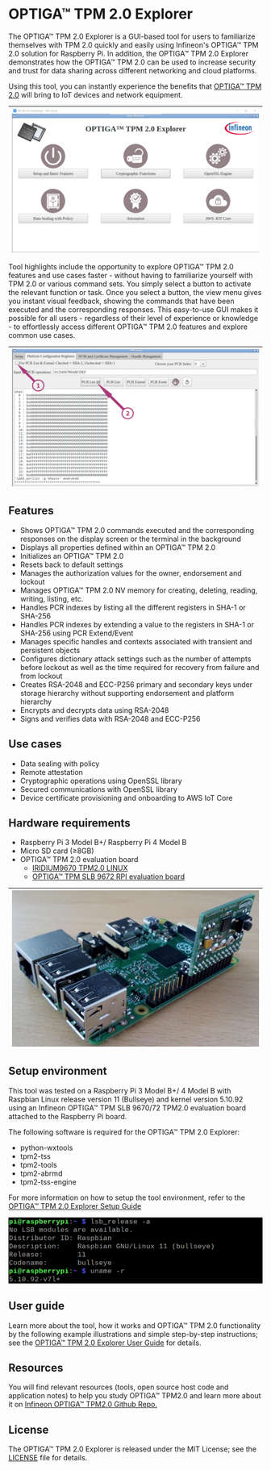 # OPTIGA™ TPM 2.0 Explorer
The OPTIGA™ TPM 2.0 Explorer is a GUI-based tool for users to familiarize themselves with TPM 2.0 quickly and easily using Infineon's OPTIGA™ TPM 2.0 solution for Raspberry Pi. In addition, the OPTIGA™ TPM 2.0 Explorer demonstrates how the OPTIGA™ TPM 2.0 can be used to increase security and trust for data sharing across different networking and cloud platforms. 

Using this tool, you can instantly experience the benefits that [OPTIGA™ TPM 2.0](https://www.infineon.com/cms/en/product/security-smart-card-solutions/optiga-embedded-security-solutions/optiga-tpm/?redirId=39899/) will bring to IoT devices and network equipment.

| ![](images/Setup/MainScreen.png) |
| ------------------------------------------------------- |

Tool highlights include the opportunity to explore OPTIGA™ TPM 2.0 features and use cases faster - without having to familiarize yourself with TPM 2.0 or various command sets. You simply select a button to activate the relevant function or task. Once you select a button, the view menu gives you instant visual feedback, showing the commands that have been executed and the corresponding responses. This easy-to-use GUI makes it possible for all users - regardless of their level of experience or knowledge - to effortlessly access different OPTIGA™ TPM 2.0 features and explore common use cases. 

| ![](images/Optiga_Setup/PCR/TPMPCRSHA1_ListAll.png) |
| ---------------------------------------------------- |

## Features

-   Shows OPTIGA™ TPM 2.0 commands executed and the corresponding responses on the display screen or the terminal in the background
-   Displays all properties defined within an OPTIGA™ TPM 2.0
-   Initializes an OPTIGA™ TPM 2.0
-   Resets back to default settings
-   Manages the authorization values for the owner, endorsement and lockout
-   Manages OPTIGA™ TPM 2.0 NV memory for creating, deleting, reading, writing, listing, etc.
-   Handles PCR indexes by listing all the different registers in SHA-1 or SHA-256
-   Handles PCR indexes by extending a value to the registers in SHA-1 or SHA-256 using PCR Extend/Event
-   Manages specific handles and contexts associated with transient and persistent objects
-   Configures dictionary attack settings such as the number of attempts before lockout as well as the time required for recovery from failure and from lockout
-   Creates RSA-2048 and ECC-P256 primary and secondary keys under storage hierarchy without supporting endorsement and platform hierarchy
-   Encrypts and decrypts data using RSA-2048
-   Signs and verifies data with RSA-2048 and ECC-P256

## Use cases

-   Data sealing with policy
-   Remote attestation
-   Cryptographic operations using OpenSSL library
-   Secured communications with OpenSSL library
-   Device certificate provisioning and onboarding to AWS IoT Core


## Hardware requirements

-   Raspberry Pi 3 Model B+/ Raspberry Pi 4 Model B
-   Micro SD card (≥8GB)
-   OPTIGA™ TPM 2.0 evaluation board
    -   [IRIDIUM9670 TPM2.0 LINUX](https://www.infineon.com/cms/en/product/evaluation-boards/iridium9670-tpm2.0-linux/)
    -   [OPTIGA™ TPM SLB 9672 RPI evaluation board](https://www.infineon.com/cms/en/product/evaluation-boards/optiga-tpm-9672-rpi-eval/)
    

| ![](images/Overview/TPMRPI3.png) |
| --------------------------------- |

## Setup environment

This tool was tested on a Raspberry Pi 3 Model B+/ 4 Model B with Raspbian Linux release version 11 (Bullseye) and kernel version 5.10.92 using an Infineon OPTIGA™ TPM SLB 9670/72 TPM2.0 evaluation board attached to the Raspberry Pi board.

The following software is required for the OPTIGA™ TPM 2.0 Explorer:
- python-wxtools
- tpm2-tss
- tpm2-tools
- tpm2-abrmd
- tpm2-tss-engine

For more information on how to setup the tool environment, refer to the [OPTIGA™ TPM 2.0 Explorer Setup Guide](./Setup%20Guide.md)

![](images/Overview/RpiBullseye.png) 

## User guide

Learn more about the tool, how it works and OPTIGA™ TPM 2.0 functionality by the following example illustrations and simple step-by-step instructions;  see the [OPTIGA™ TPM 2.0 Explorer User Guide](./User%20Guide.md) for details.

## Resources

You will find relevant resources (tools, open source host code and application notes) to help you study OPTIGA™ TPM2.0 and learn more about it on [Infineon OPTIGA™ TPM2.0 Github Repo.](https://github.com/Infineon/optiga-tpm)

## License

The OPTIGA™ TPM 2.0 Explorer is released under the MIT License; see the [LICENSE](LICENSE) file for details.

